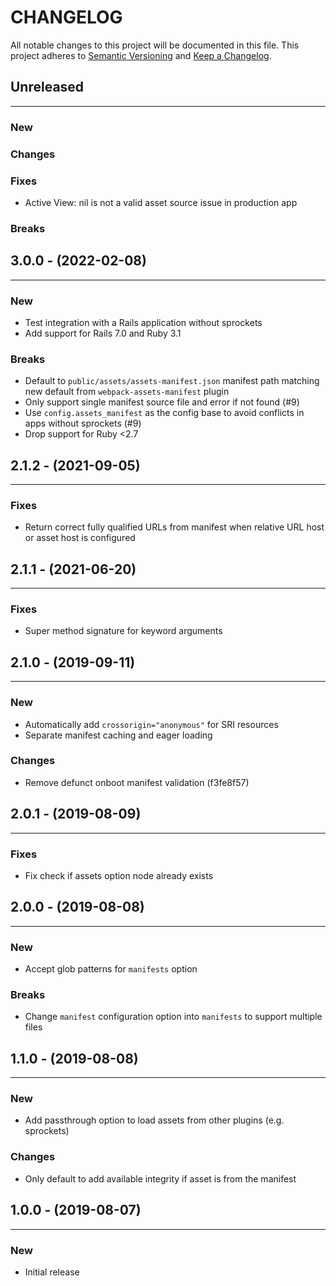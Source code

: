 # CHANGELOG

All notable changes to this project will be documented in this file.
This project adheres to [Semantic Versioning](http://semver.org/) and [Keep a Changelog](http://keepachangelog.com/).

## Unreleased

---

### New

### Changes

### Fixes

- Active View: nil is not a valid asset source issue in production app

### Breaks

## 3.0.0 - (2022-02-08)

---

### New

- Test integration with a Rails application without sprockets
- Add support for Rails 7.0 and Ruby 3.1

### Breaks

- Default to `public/assets/assets-manifest.json` manifest path matching new default from `webpack-assets-manifest` plugin
- Only support single manifest source file and error if not found (#9)
- Use `config.assets_manifest` as the config base to avoid conflicts in apps without sprockets (#9)
- Drop support for Ruby <2.7

## 2.1.2 - (2021-09-05)

---

### Fixes

- Return correct fully qualified URLs from manifest when relative URL host or asset host is configured

## 2.1.1 - (2021-06-20)

---

### Fixes

- Super method signature for keyword arguments

## 2.1.0 - (2019-09-11)

---

### New

- Automatically add `crossorigin="anonymous"` for SRI resources
- Separate manifest caching and eager loading

### Changes

- Remove defunct onboot manifest validation (f3fe8f57)

## 2.0.1 - (2019-08-09)

---

### Fixes

- Fix check if assets option node already exists

## 2.0.0 - (2019-08-08)

---

### New

- Accept glob patterns for `manifests` option

### Breaks

- Change `manifest` configuration option into `manifests` to support multiple files

## 1.1.0 - (2019-08-08)

---

### New

- Add passthrough option to load assets from other plugins (e.g. sprockets)

### Changes

- Only default to add available integrity if asset is from the manifest

## 1.0.0 - (2019-08-07)

---

### New

- Initial release
